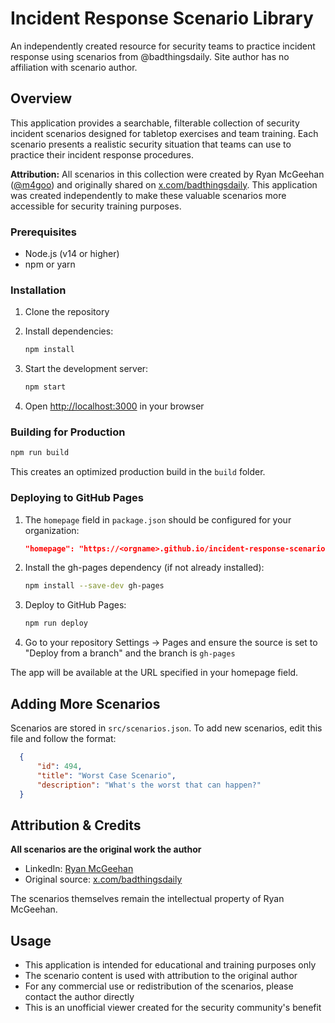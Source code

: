 # Incident Response Scenario Library

An independently created resource for security teams to practice incident response using scenarios from @badthingsdaily. Site author has no affiliation with scenario author.

## Overview

This application provides a searchable, filterable collection of security incident scenarios designed for tabletop exercises and team training. Each scenario presents a realistic security situation that teams can use to practice their incident response procedures.

**Attribution:** All scenarios in this collection were created by Ryan McGeehan ([@m4goo](https://www.linkedin.com/in/m4goo/)) and originally shared on [x.com/badthingsdaily](https://x.com/badthingsdaily). This application was created independently to make these valuable scenarios more accessible for security training purposes.

### Prerequisites

- Node.js (v14 or higher)
- npm or yarn

### Installation

1. Clone the repository
2. Install dependencies:
   ```bash
   npm install
   ```

3. Start the development server:
   ```bash
   npm start
   ```

4. Open [http://localhost:3000](http://localhost:3000) in your browser

### Building for Production

```bash
npm run build
```

This creates an optimized production build in the `build` folder.

### Deploying to GitHub Pages

1. The `homepage` field in `package.json` should be configured for your organization:
   ```json
   "homepage": "https://<orgname>.github.io/incident-response-scenarios"
   ```

2. Install the gh-pages dependency (if not already installed):
   ```bash
   npm install --save-dev gh-pages
   ```

3. Deploy to GitHub Pages:
   ```bash
   npm run deploy
   ```

4. Go to your repository Settings → Pages and ensure the source is set to "Deploy from a branch" and the branch is `gh-pages`

The app will be available at the URL specified in your homepage field.

## Adding More Scenarios

Scenarios are stored in `src/scenarios.json`. To add new scenarios, edit this file and follow the format:

```json
  {
      "id": 494,
      "title": "Worst Case Scenario",
      "description": "What's the worst that can happen?"
  }
```

## Attribution & Credits

**All scenarios are the original work the author**
- LinkedIn: [Ryan McGeehan](https://www.linkedin.com/in/m4goo/)
- Original source: [x.com/badthingsdaily](https://x.com/badthingsdaily)

The scenarios themselves remain the intellectual property of Ryan McGeehan.

## Usage

- This application is intended for educational and training purposes only
- The scenario content is used with attribution to the original author
- For any commercial use or redistribution of the scenarios, please contact the author directly
- This is an unofficial viewer created for the security community's benefit

